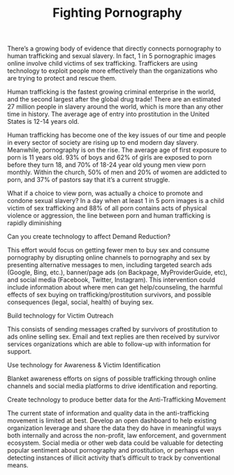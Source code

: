 ﻿---
title: Fighting Pornography
intro: How can we leverage technology to disrupt the production, consumption, and promotion of pornography online?
champions:
- name:
    Rescue:Freedom
  logo:
    Rescue-Freedom-logo-file.png
---
There’s a growing body of evidence that directly connects pornography to human trafficking and sexual slavery. In fact, 1 in 5 pornographic images online involve child victims of sex trafficking. Traffickers are using technology to exploit people more effectively than the organizations who are trying to protect and rescue them.

Human trafficking is the fastest growing criminal enterprise in the world, and the second largest after the global drug trade! There are an estimated 27 million people in slavery around the world, which is more than any other time in history. The average age of entry into prostitution in the United States is 12-14 years old.

Human trafficking has become one of the key issues of our time and people in every sector of society are rising up to end modern day slavery. Meanwhile, pornography is on the rise. The average age of first exposure to porn is 11 years old. 93% of boys and 62% of girls are exposed to porn before they turn 18, and 70% of 18-24 year old young men view porn monthly. Within the church, 50% of men and 20% of women are addicted to porn, and 37% of pastors say that it’s a current struggle.

What if a choice to view porn, was actually a choice to promote and condone sexual slavery? In a day when at least 1 in 5 porn images is a child victim of sex trafficking and 88% of all porn contains acts of physical violence or aggression, the line between porn and human trafficking is rapidly diminishing

Can you create technology to affect Demand Reduction?

This effort would focus on getting fewer men to buy sex and consume pornography by disrupting online channels to pornography and sex by presenting alternative messages to men, including targeted search ads (Google, Bing, etc.), banner/page ads (on Backpage, MyProviderGuide, etc), and social media (Facebook, Twitter, Instagram). This intervention could include information about where men can get help/counseling, the harmful effects of sex buying on trafficking/prostitution survivors, and possible consequences (legal, social, health) of buying sex.

Build technology for Victim Outreach

This consists of sending messages crafted by survivors of prostitution to ads online selling sex. Email and text replies are then received by survivor services organizations which are able to follow-up with information for support.

Use technology for Awareness & Victim Identification

Blanket awareness efforts on signs of possible trafficking through online channels and social media platforms to drive identification and reporting.

Create technology to produce better data for the Anti-Trafficking Movement

The current state of information and quality data in the anti-trafficking movement is limited at best. Develop an open dashboard to help existing organization leverage and share the data they do have in meaningful ways both internally and across the non-profit, law enforcement, and government ecosystem. Social media or other web data could be valuable for detecting popular sentiment about pornography and prostitution, or perhaps even detecting instances of illicit activity that’s difficult to track by conventional means.